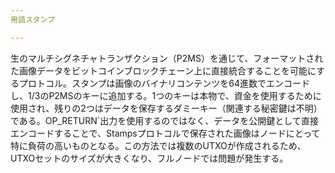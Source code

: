 ```yaml
---
用語スタンプ

---
```

生のマルチシグネチャトランザクション（P2MS）を通じて、フォーマットされた画像データをビットコインブロックチェーン上に直接統合することを可能にするプロトコル。スタンプは画像のバイナリコンテンツを64進数でエンコードし、1/3のP2MSのキーに追加する。1つのキーは本物で、資金を使用するために使用され、残りの2つはデータを保存するダミーキー（関連する秘密鍵は不明）である。OP_RETURN`出力を使用するのではなく、データを公開鍵として直接エンコードすることで、Stampsプロトコルで保存された画像はノードにとって特に負荷の高いものとなる。この方法では複数のUTXOが作成されるため、UTXOセットのサイズが大きくなり、フルノードでは問題が発生する。